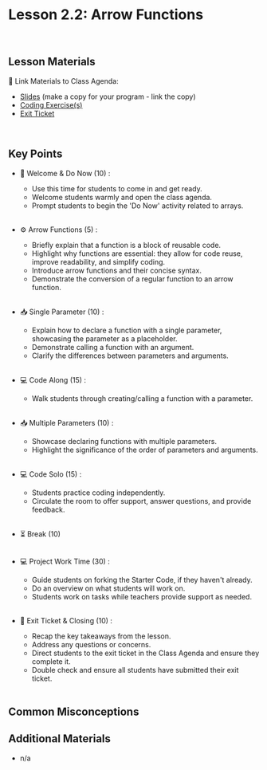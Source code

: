 # Lesson 2.2: Arrow Functions

<br>

## Lesson Materials

📖 Link Materials to Class Agenda:
- [Slides](https://docs.google.com/presentation/d/14_idjCx9WDFafzBhTa9bBeWMfUJc6Nl83vIGno3tgOg/edit?usp=sharing) (make a copy for your program - link the copy)
- [Coding Exercise(s)](https://github.com/itscodenation/flw1-u2l2-23-24-student-exercises)
- [Exit Ticket](https://forms.gle/VADy1X9eTczwvgpG9)

<br>

## Key Points

- 👋 Welcome & Do Now (10) :
  - Use this time for students to come in and get ready.
  - Welcome students warmly and open the class agenda.
  - Prompt students to begin the 'Do Now' activity related to arrays.<br><br>
  
- ⚙️ Arrow Functions (5) :
  - Briefly explain that a function is a block of reusable code.
  - Highlight why functions are essential: they allow for code reuse, improve readability, and simplify coding.
  - Introduce arrow functions and their concise syntax.
  - Demonstrate the conversion of a regular function to an arrow function.<br><br>

- 📥 Single Parameter (10) :
  - Explain how to declare a function with a single parameter, showcasing the parameter as a placeholder.
  - Demonstrate calling a function with an argument.
  - Clarify the differences between parameters and arguments.<br><br>

- 💻 Code Along (15) :
  - Walk students through creating/calling a function with a parameter.<br><br>

- 📥 Multiple Parameters (10) :
  - Showcase declaring functions with multiple parameters.
  - Highlight the significance of the order of parameters and arguments.<br><br>

- 💻 Code Solo (15) :
  - Students practice coding independently.
  - Circulate the room to offer support, answer questions, and provide feedback.<br><br>

- ⏳ Break (10) <br><br>

- 💻 Project Work Time (30) :
  - Guide students on forking the Starter Code, if they haven't already.
  - Do an overview on what students will work on.
  - Students work on tasks while teachers provide support as needed.<br><br>

- 👋 Exit Ticket & Closing (10) :
  - Recap the key takeaways from the lesson.
  - Address any questions or concerns.
  - Direct students to the exit ticket in the Class Agenda and ensure they complete it.
  - Double check and ensure all students have submitted their exit ticket.<br><br>
  

## Common Misconceptions


## Additional Materials
- n/a
